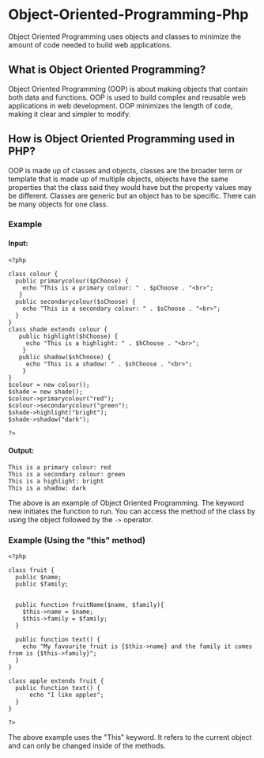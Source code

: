 # Object-Oriented-Programming-Php
Object Oriented Programming uses objects and classes to minimize the amount of code needed to build web applications.

## What is Object Oriented Programming?
Object Oriented Programming (OOP) is about making objects that contain both data and functions. OOP is used to build complex and reusable web applications in web development. OOP minimizes the length of code, making it clear and simpler to modify.

## How is Object Oriented Programming used in PHP?
  OOP is made up of classes and objects, classes are the broader term or template that is made up of multiple objects, objects have the same properties that the class said they would have but the property values may be different. Classes are generic but an object has to be specific. There can be many objects for one class.
  
### Example
 #### Input: 
  ```
 <?php
 
  class colour {
    public primarycolour($pChoose) {
      echo "This is a primary colour: " . $pChoose . "<br>";
     }
    public secondarycolour($sChoose) {
      echo "This is a secondary colour: " . $sChoose . "<br>";
    }
  }
  class shade extends colour {
     public highlight($hChoose) {
       echo "This is a highlight: " . $hChoose . "<br>";
      }
     public shadow($shChoose) {
       echo "This is a shadow: " . $shChoose . "<br>";
      }
  }
  $colour = new colour();
  $shade = new shade();
  $colour->primarycolour("red");
  $colour->secondarycolour("green");
  $shade->highlight("bright");
  $shade->shadow("dark");

?>
```
#### Output: 
```
This is a primary colour: red
This is a secondary colour: green
This is a highlight: bright
This is a shadow: dark
```
The above is an example of Object Oriented Programming. The keyword new initiates the function to run. You can access the method of the class by using the object followed by the `->` operator. 


### Example (Using the "this" method)
```
<?php

class fruit {
  public $name;
  public $family;
  
  
  public function fruitName($name, $family){
    $this->name = $name;
    $this->family = $family;
  }
  
  public function text() {
    echo "My favourite fruit is {$this->name} and the family it comes from is {$this->family}";
  }
}

class apple extends fruit {
  public function text() {
      echo "I like apples";
  }
}

?>
```
The above example uses the "This" keyword. It refers to the current object and can only be changed inside of the methods. 
